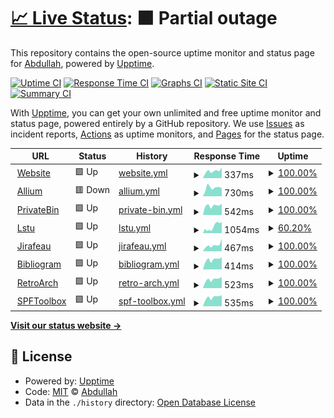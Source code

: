 # [📈 Live Status](https://status.ampis.org): <!--live status--> **🟧 Partial outage**

This repository contains the open-source uptime monitor and status page for [Abdullah](https://ampis.org/), powered by [Upptime](https://github.com/upptime/upptime).

[![Uptime CI](https://github.com/zer-far/status/workflows/Uptime%20CI/badge.svg)](https://github.com/zer-far/status/actions?query=workflow%3A%22Uptime+CI%22)
[![Response Time CI](https://github.com/zer-far/status/workflows/Response%20Time%20CI/badge.svg)](https://github.com/zer-far/status/actions?query=workflow%3A%22Response+Time+CI%22)
[![Graphs CI](https://github.com/zer-far/status/workflows/Graphs%20CI/badge.svg)](https://github.com/zer-far/status/actions?query=workflow%3A%22Graphs+CI%22)
[![Static Site CI](https://github.com/zer-far/status/workflows/Static%20Site%20CI/badge.svg)](https://github.com/zer-far/status/actions?query=workflow%3A%22Static+Site+CI%22)
[![Summary CI](https://github.com/zer-far/status/workflows/Summary%20CI/badge.svg)](https://github.com/zer-far/status/actions?query=workflow%3A%22Summary+CI%22)

With [Upptime](https://upptime.js.org), you can get your own unlimited and free uptime monitor and status page, powered entirely by a GitHub repository. We use [Issues](https://github.com/zer-far/status/issues) as incident reports, [Actions](https://github.com/zer-far/status/actions) as uptime monitors, and [Pages](https://status.ampis.org) for the status page.

<!--start: status pages-->
<!-- This summary is generated by Upptime (https://github.com/upptime/upptime) -->
<!-- Do not edit this manually, your changes will be overwritten -->
<!-- prettier-ignore -->
| URL | Status | History | Response Time | Uptime |
| --- | ------ | ------- | ------------- | ------ |
| <img alt="" src="https://favicons.githubusercontent.com/ampis.org" height="13"> [Website](https://ampis.org) | 🟩 Up | [website.yml](https://github.com/zer-far/status/commits/HEAD/history/website.yml) | <details><summary><img alt="Response time graph" src="./graphs/website/response-time-week.png" height="20"> 337ms</summary><br><a href="https://status.ampis.org/history/website"><img alt="Response time 264" src="https://img.shields.io/endpoint?url=https%3A%2F%2Fraw.githubusercontent.com%2Fzer-far%2Fstatus%2FHEAD%2Fapi%2Fwebsite%2Fresponse-time.json"></a><br><a href="https://status.ampis.org/history/website"><img alt="24-hour response time 220" src="https://img.shields.io/endpoint?url=https%3A%2F%2Fraw.githubusercontent.com%2Fzer-far%2Fstatus%2FHEAD%2Fapi%2Fwebsite%2Fresponse-time-day.json"></a><br><a href="https://status.ampis.org/history/website"><img alt="7-day response time 337" src="https://img.shields.io/endpoint?url=https%3A%2F%2Fraw.githubusercontent.com%2Fzer-far%2Fstatus%2FHEAD%2Fapi%2Fwebsite%2Fresponse-time-week.json"></a><br><a href="https://status.ampis.org/history/website"><img alt="30-day response time 269" src="https://img.shields.io/endpoint?url=https%3A%2F%2Fraw.githubusercontent.com%2Fzer-far%2Fstatus%2FHEAD%2Fapi%2Fwebsite%2Fresponse-time-month.json"></a><br><a href="https://status.ampis.org/history/website"><img alt="1-year response time 264" src="https://img.shields.io/endpoint?url=https%3A%2F%2Fraw.githubusercontent.com%2Fzer-far%2Fstatus%2FHEAD%2Fapi%2Fwebsite%2Fresponse-time-year.json"></a></details> | <details><summary><a href="https://status.ampis.org/history/website">100.00%</a></summary><a href="https://status.ampis.org/history/website"><img alt="All-time uptime 100.00%" src="https://img.shields.io/endpoint?url=https%3A%2F%2Fraw.githubusercontent.com%2Fzer-far%2Fstatus%2FHEAD%2Fapi%2Fwebsite%2Fuptime.json"></a><br><a href="https://status.ampis.org/history/website"><img alt="24-hour uptime 100.00%" src="https://img.shields.io/endpoint?url=https%3A%2F%2Fraw.githubusercontent.com%2Fzer-far%2Fstatus%2FHEAD%2Fapi%2Fwebsite%2Fuptime-day.json"></a><br><a href="https://status.ampis.org/history/website"><img alt="7-day uptime 100.00%" src="https://img.shields.io/endpoint?url=https%3A%2F%2Fraw.githubusercontent.com%2Fzer-far%2Fstatus%2FHEAD%2Fapi%2Fwebsite%2Fuptime-week.json"></a><br><a href="https://status.ampis.org/history/website"><img alt="30-day uptime 100.00%" src="https://img.shields.io/endpoint?url=https%3A%2F%2Fraw.githubusercontent.com%2Fzer-far%2Fstatus%2FHEAD%2Fapi%2Fwebsite%2Fuptime-month.json"></a><br><a href="https://status.ampis.org/history/website"><img alt="1-year uptime 100.00%" src="https://img.shields.io/endpoint?url=https%3A%2F%2Fraw.githubusercontent.com%2Fzer-far%2Fstatus%2FHEAD%2Fapi%2Fwebsite%2Fuptime-year.json"></a></details>
| <img alt="" src="https://favicons.githubusercontent.com/tor.ampis.org" height="13"> [Allium](https://tor.ampis.org) | 🟥 Down | [allium.yml](https://github.com/zer-far/status/commits/HEAD/history/allium.yml) | <details><summary><img alt="Response time graph" src="./graphs/allium/response-time-week.png" height="20"> 730ms</summary><br><a href="https://status.ampis.org/history/allium"><img alt="Response time 807" src="https://img.shields.io/endpoint?url=https%3A%2F%2Fraw.githubusercontent.com%2Fzer-far%2Fstatus%2FHEAD%2Fapi%2Fallium%2Fresponse-time.json"></a><br><a href="https://status.ampis.org/history/allium"><img alt="24-hour response time 871" src="https://img.shields.io/endpoint?url=https%3A%2F%2Fraw.githubusercontent.com%2Fzer-far%2Fstatus%2FHEAD%2Fapi%2Fallium%2Fresponse-time-day.json"></a><br><a href="https://status.ampis.org/history/allium"><img alt="7-day response time 730" src="https://img.shields.io/endpoint?url=https%3A%2F%2Fraw.githubusercontent.com%2Fzer-far%2Fstatus%2FHEAD%2Fapi%2Fallium%2Fresponse-time-week.json"></a><br><a href="https://status.ampis.org/history/allium"><img alt="30-day response time 792" src="https://img.shields.io/endpoint?url=https%3A%2F%2Fraw.githubusercontent.com%2Fzer-far%2Fstatus%2FHEAD%2Fapi%2Fallium%2Fresponse-time-month.json"></a><br><a href="https://status.ampis.org/history/allium"><img alt="1-year response time 807" src="https://img.shields.io/endpoint?url=https%3A%2F%2Fraw.githubusercontent.com%2Fzer-far%2Fstatus%2FHEAD%2Fapi%2Fallium%2Fresponse-time-year.json"></a></details> | <details><summary><a href="https://status.ampis.org/history/allium">100.00%</a></summary><a href="https://status.ampis.org/history/allium"><img alt="All-time uptime 99.72%" src="https://img.shields.io/endpoint?url=https%3A%2F%2Fraw.githubusercontent.com%2Fzer-far%2Fstatus%2FHEAD%2Fapi%2Fallium%2Fuptime.json"></a><br><a href="https://status.ampis.org/history/allium"><img alt="24-hour uptime 99.99%" src="https://img.shields.io/endpoint?url=https%3A%2F%2Fraw.githubusercontent.com%2Fzer-far%2Fstatus%2FHEAD%2Fapi%2Fallium%2Fuptime-day.json"></a><br><a href="https://status.ampis.org/history/allium"><img alt="7-day uptime 100.00%" src="https://img.shields.io/endpoint?url=https%3A%2F%2Fraw.githubusercontent.com%2Fzer-far%2Fstatus%2FHEAD%2Fapi%2Fallium%2Fuptime-week.json"></a><br><a href="https://status.ampis.org/history/allium"><img alt="30-day uptime 99.80%" src="https://img.shields.io/endpoint?url=https%3A%2F%2Fraw.githubusercontent.com%2Fzer-far%2Fstatus%2FHEAD%2Fapi%2Fallium%2Fuptime-month.json"></a><br><a href="https://status.ampis.org/history/allium"><img alt="1-year uptime 99.72%" src="https://img.shields.io/endpoint?url=https%3A%2F%2Fraw.githubusercontent.com%2Fzer-far%2Fstatus%2FHEAD%2Fapi%2Fallium%2Fuptime-year.json"></a></details>
| <img alt="" src="https://favicons.githubusercontent.com/bin.ampis.org" height="13"> [PrivateBin](https://bin.ampis.org) | 🟩 Up | [private-bin.yml](https://github.com/zer-far/status/commits/HEAD/history/private-bin.yml) | <details><summary><img alt="Response time graph" src="./graphs/private-bin/response-time-week.png" height="20"> 542ms</summary><br><a href="https://status.ampis.org/history/private-bin"><img alt="Response time 585" src="https://img.shields.io/endpoint?url=https%3A%2F%2Fraw.githubusercontent.com%2Fzer-far%2Fstatus%2FHEAD%2Fapi%2Fprivate-bin%2Fresponse-time.json"></a><br><a href="https://status.ampis.org/history/private-bin"><img alt="24-hour response time 622" src="https://img.shields.io/endpoint?url=https%3A%2F%2Fraw.githubusercontent.com%2Fzer-far%2Fstatus%2FHEAD%2Fapi%2Fprivate-bin%2Fresponse-time-day.json"></a><br><a href="https://status.ampis.org/history/private-bin"><img alt="7-day response time 542" src="https://img.shields.io/endpoint?url=https%3A%2F%2Fraw.githubusercontent.com%2Fzer-far%2Fstatus%2FHEAD%2Fapi%2Fprivate-bin%2Fresponse-time-week.json"></a><br><a href="https://status.ampis.org/history/private-bin"><img alt="30-day response time 541" src="https://img.shields.io/endpoint?url=https%3A%2F%2Fraw.githubusercontent.com%2Fzer-far%2Fstatus%2FHEAD%2Fapi%2Fprivate-bin%2Fresponse-time-month.json"></a><br><a href="https://status.ampis.org/history/private-bin"><img alt="1-year response time 585" src="https://img.shields.io/endpoint?url=https%3A%2F%2Fraw.githubusercontent.com%2Fzer-far%2Fstatus%2FHEAD%2Fapi%2Fprivate-bin%2Fresponse-time-year.json"></a></details> | <details><summary><a href="https://status.ampis.org/history/private-bin">100.00%</a></summary><a href="https://status.ampis.org/history/private-bin"><img alt="All-time uptime 99.99%" src="https://img.shields.io/endpoint?url=https%3A%2F%2Fraw.githubusercontent.com%2Fzer-far%2Fstatus%2FHEAD%2Fapi%2Fprivate-bin%2Fuptime.json"></a><br><a href="https://status.ampis.org/history/private-bin"><img alt="24-hour uptime 100.00%" src="https://img.shields.io/endpoint?url=https%3A%2F%2Fraw.githubusercontent.com%2Fzer-far%2Fstatus%2FHEAD%2Fapi%2Fprivate-bin%2Fuptime-day.json"></a><br><a href="https://status.ampis.org/history/private-bin"><img alt="7-day uptime 100.00%" src="https://img.shields.io/endpoint?url=https%3A%2F%2Fraw.githubusercontent.com%2Fzer-far%2Fstatus%2FHEAD%2Fapi%2Fprivate-bin%2Fuptime-week.json"></a><br><a href="https://status.ampis.org/history/private-bin"><img alt="30-day uptime 100.00%" src="https://img.shields.io/endpoint?url=https%3A%2F%2Fraw.githubusercontent.com%2Fzer-far%2Fstatus%2FHEAD%2Fapi%2Fprivate-bin%2Fuptime-month.json"></a><br><a href="https://status.ampis.org/history/private-bin"><img alt="1-year uptime 99.99%" src="https://img.shields.io/endpoint?url=https%3A%2F%2Fraw.githubusercontent.com%2Fzer-far%2Fstatus%2FHEAD%2Fapi%2Fprivate-bin%2Fuptime-year.json"></a></details>
| <img alt="" src="https://favicons.githubusercontent.com/url.ampis.org" height="13"> [Lstu](https://url.ampis.org) | 🟩 Up | [lstu.yml](https://github.com/zer-far/status/commits/HEAD/history/lstu.yml) | <details><summary><img alt="Response time graph" src="./graphs/lstu/response-time-week.png" height="20"> 1054ms</summary><br><a href="https://status.ampis.org/history/lstu"><img alt="Response time 508" src="https://img.shields.io/endpoint?url=https%3A%2F%2Fraw.githubusercontent.com%2Fzer-far%2Fstatus%2FHEAD%2Fapi%2Flstu%2Fresponse-time.json"></a><br><a href="https://status.ampis.org/history/lstu"><img alt="24-hour response time 1712" src="https://img.shields.io/endpoint?url=https%3A%2F%2Fraw.githubusercontent.com%2Fzer-far%2Fstatus%2FHEAD%2Fapi%2Flstu%2Fresponse-time-day.json"></a><br><a href="https://status.ampis.org/history/lstu"><img alt="7-day response time 1054" src="https://img.shields.io/endpoint?url=https%3A%2F%2Fraw.githubusercontent.com%2Fzer-far%2Fstatus%2FHEAD%2Fapi%2Flstu%2Fresponse-time-week.json"></a><br><a href="https://status.ampis.org/history/lstu"><img alt="30-day response time 586" src="https://img.shields.io/endpoint?url=https%3A%2F%2Fraw.githubusercontent.com%2Fzer-far%2Fstatus%2FHEAD%2Fapi%2Flstu%2Fresponse-time-month.json"></a><br><a href="https://status.ampis.org/history/lstu"><img alt="1-year response time 508" src="https://img.shields.io/endpoint?url=https%3A%2F%2Fraw.githubusercontent.com%2Fzer-far%2Fstatus%2FHEAD%2Fapi%2Flstu%2Fresponse-time-year.json"></a></details> | <details><summary><a href="https://status.ampis.org/history/lstu">60.20%</a></summary><a href="https://status.ampis.org/history/lstu"><img alt="All-time uptime 94.14%" src="https://img.shields.io/endpoint?url=https%3A%2F%2Fraw.githubusercontent.com%2Fzer-far%2Fstatus%2FHEAD%2Fapi%2Flstu%2Fuptime.json"></a><br><a href="https://status.ampis.org/history/lstu"><img alt="24-hour uptime 100.00%" src="https://img.shields.io/endpoint?url=https%3A%2F%2Fraw.githubusercontent.com%2Fzer-far%2Fstatus%2FHEAD%2Fapi%2Flstu%2Fuptime-day.json"></a><br><a href="https://status.ampis.org/history/lstu"><img alt="7-day uptime 60.20%" src="https://img.shields.io/endpoint?url=https%3A%2F%2Fraw.githubusercontent.com%2Fzer-far%2Fstatus%2FHEAD%2Fapi%2Flstu%2Fuptime-week.json"></a><br><a href="https://status.ampis.org/history/lstu"><img alt="30-day uptime 89.37%" src="https://img.shields.io/endpoint?url=https%3A%2F%2Fraw.githubusercontent.com%2Fzer-far%2Fstatus%2FHEAD%2Fapi%2Flstu%2Fuptime-month.json"></a><br><a href="https://status.ampis.org/history/lstu"><img alt="1-year uptime 94.14%" src="https://img.shields.io/endpoint?url=https%3A%2F%2Fraw.githubusercontent.com%2Fzer-far%2Fstatus%2FHEAD%2Fapi%2Flstu%2Fuptime-year.json"></a></details>
| <img alt="" src="https://favicons.githubusercontent.com/upload.ampis.org" height="13"> [Jirafeau](https://upload.ampis.org) | 🟩 Up | [jirafeau.yml](https://github.com/zer-far/status/commits/HEAD/history/jirafeau.yml) | <details><summary><img alt="Response time graph" src="./graphs/jirafeau/response-time-week.png" height="20"> 467ms</summary><br><a href="https://status.ampis.org/history/jirafeau"><img alt="Response time 417" src="https://img.shields.io/endpoint?url=https%3A%2F%2Fraw.githubusercontent.com%2Fzer-far%2Fstatus%2FHEAD%2Fapi%2Fjirafeau%2Fresponse-time.json"></a><br><a href="https://status.ampis.org/history/jirafeau"><img alt="24-hour response time 482" src="https://img.shields.io/endpoint?url=https%3A%2F%2Fraw.githubusercontent.com%2Fzer-far%2Fstatus%2FHEAD%2Fapi%2Fjirafeau%2Fresponse-time-day.json"></a><br><a href="https://status.ampis.org/history/jirafeau"><img alt="7-day response time 467" src="https://img.shields.io/endpoint?url=https%3A%2F%2Fraw.githubusercontent.com%2Fzer-far%2Fstatus%2FHEAD%2Fapi%2Fjirafeau%2Fresponse-time-week.json"></a><br><a href="https://status.ampis.org/history/jirafeau"><img alt="30-day response time 411" src="https://img.shields.io/endpoint?url=https%3A%2F%2Fraw.githubusercontent.com%2Fzer-far%2Fstatus%2FHEAD%2Fapi%2Fjirafeau%2Fresponse-time-month.json"></a><br><a href="https://status.ampis.org/history/jirafeau"><img alt="1-year response time 417" src="https://img.shields.io/endpoint?url=https%3A%2F%2Fraw.githubusercontent.com%2Fzer-far%2Fstatus%2FHEAD%2Fapi%2Fjirafeau%2Fresponse-time-year.json"></a></details> | <details><summary><a href="https://status.ampis.org/history/jirafeau">100.00%</a></summary><a href="https://status.ampis.org/history/jirafeau"><img alt="All-time uptime 99.97%" src="https://img.shields.io/endpoint?url=https%3A%2F%2Fraw.githubusercontent.com%2Fzer-far%2Fstatus%2FHEAD%2Fapi%2Fjirafeau%2Fuptime.json"></a><br><a href="https://status.ampis.org/history/jirafeau"><img alt="24-hour uptime 100.00%" src="https://img.shields.io/endpoint?url=https%3A%2F%2Fraw.githubusercontent.com%2Fzer-far%2Fstatus%2FHEAD%2Fapi%2Fjirafeau%2Fuptime-day.json"></a><br><a href="https://status.ampis.org/history/jirafeau"><img alt="7-day uptime 100.00%" src="https://img.shields.io/endpoint?url=https%3A%2F%2Fraw.githubusercontent.com%2Fzer-far%2Fstatus%2FHEAD%2Fapi%2Fjirafeau%2Fuptime-week.json"></a><br><a href="https://status.ampis.org/history/jirafeau"><img alt="30-day uptime 100.00%" src="https://img.shields.io/endpoint?url=https%3A%2F%2Fraw.githubusercontent.com%2Fzer-far%2Fstatus%2FHEAD%2Fapi%2Fjirafeau%2Fuptime-month.json"></a><br><a href="https://status.ampis.org/history/jirafeau"><img alt="1-year uptime 99.97%" src="https://img.shields.io/endpoint?url=https%3A%2F%2Fraw.githubusercontent.com%2Fzer-far%2Fstatus%2FHEAD%2Fapi%2Fjirafeau%2Fuptime-year.json"></a></details>
| <img alt="" src="https://favicons.githubusercontent.com/bibliogram.ampis.org" height="13"> [Bibliogram](https://bibliogram.ampis.org) | 🟩 Up | [bibliogram.yml](https://github.com/zer-far/status/commits/HEAD/history/bibliogram.yml) | <details><summary><img alt="Response time graph" src="./graphs/bibliogram/response-time-week.png" height="20"> 414ms</summary><br><a href="https://status.ampis.org/history/bibliogram"><img alt="Response time 409" src="https://img.shields.io/endpoint?url=https%3A%2F%2Fraw.githubusercontent.com%2Fzer-far%2Fstatus%2FHEAD%2Fapi%2Fbibliogram%2Fresponse-time.json"></a><br><a href="https://status.ampis.org/history/bibliogram"><img alt="24-hour response time 474" src="https://img.shields.io/endpoint?url=https%3A%2F%2Fraw.githubusercontent.com%2Fzer-far%2Fstatus%2FHEAD%2Fapi%2Fbibliogram%2Fresponse-time-day.json"></a><br><a href="https://status.ampis.org/history/bibliogram"><img alt="7-day response time 414" src="https://img.shields.io/endpoint?url=https%3A%2F%2Fraw.githubusercontent.com%2Fzer-far%2Fstatus%2FHEAD%2Fapi%2Fbibliogram%2Fresponse-time-week.json"></a><br><a href="https://status.ampis.org/history/bibliogram"><img alt="30-day response time 405" src="https://img.shields.io/endpoint?url=https%3A%2F%2Fraw.githubusercontent.com%2Fzer-far%2Fstatus%2FHEAD%2Fapi%2Fbibliogram%2Fresponse-time-month.json"></a><br><a href="https://status.ampis.org/history/bibliogram"><img alt="1-year response time 409" src="https://img.shields.io/endpoint?url=https%3A%2F%2Fraw.githubusercontent.com%2Fzer-far%2Fstatus%2FHEAD%2Fapi%2Fbibliogram%2Fresponse-time-year.json"></a></details> | <details><summary><a href="https://status.ampis.org/history/bibliogram">100.00%</a></summary><a href="https://status.ampis.org/history/bibliogram"><img alt="All-time uptime 100.00%" src="https://img.shields.io/endpoint?url=https%3A%2F%2Fraw.githubusercontent.com%2Fzer-far%2Fstatus%2FHEAD%2Fapi%2Fbibliogram%2Fuptime.json"></a><br><a href="https://status.ampis.org/history/bibliogram"><img alt="24-hour uptime 100.00%" src="https://img.shields.io/endpoint?url=https%3A%2F%2Fraw.githubusercontent.com%2Fzer-far%2Fstatus%2FHEAD%2Fapi%2Fbibliogram%2Fuptime-day.json"></a><br><a href="https://status.ampis.org/history/bibliogram"><img alt="7-day uptime 100.00%" src="https://img.shields.io/endpoint?url=https%3A%2F%2Fraw.githubusercontent.com%2Fzer-far%2Fstatus%2FHEAD%2Fapi%2Fbibliogram%2Fuptime-week.json"></a><br><a href="https://status.ampis.org/history/bibliogram"><img alt="30-day uptime 100.00%" src="https://img.shields.io/endpoint?url=https%3A%2F%2Fraw.githubusercontent.com%2Fzer-far%2Fstatus%2FHEAD%2Fapi%2Fbibliogram%2Fuptime-month.json"></a><br><a href="https://status.ampis.org/history/bibliogram"><img alt="1-year uptime 100.00%" src="https://img.shields.io/endpoint?url=https%3A%2F%2Fraw.githubusercontent.com%2Fzer-far%2Fstatus%2FHEAD%2Fapi%2Fbibliogram%2Fuptime-year.json"></a></details>
| <img alt="" src="https://favicons.githubusercontent.com/retroarch.ampis.org" height="13"> [RetroArch](https://retroarch.ampis.org) | 🟩 Up | [retro-arch.yml](https://github.com/zer-far/status/commits/HEAD/history/retro-arch.yml) | <details><summary><img alt="Response time graph" src="./graphs/retro-arch/response-time-week.png" height="20"> 523ms</summary><br><a href="https://status.ampis.org/history/retro-arch"><img alt="Response time 495" src="https://img.shields.io/endpoint?url=https%3A%2F%2Fraw.githubusercontent.com%2Fzer-far%2Fstatus%2FHEAD%2Fapi%2Fretro-arch%2Fresponse-time.json"></a><br><a href="https://status.ampis.org/history/retro-arch"><img alt="24-hour response time 613" src="https://img.shields.io/endpoint?url=https%3A%2F%2Fraw.githubusercontent.com%2Fzer-far%2Fstatus%2FHEAD%2Fapi%2Fretro-arch%2Fresponse-time-day.json"></a><br><a href="https://status.ampis.org/history/retro-arch"><img alt="7-day response time 523" src="https://img.shields.io/endpoint?url=https%3A%2F%2Fraw.githubusercontent.com%2Fzer-far%2Fstatus%2FHEAD%2Fapi%2Fretro-arch%2Fresponse-time-week.json"></a><br><a href="https://status.ampis.org/history/retro-arch"><img alt="30-day response time 490" src="https://img.shields.io/endpoint?url=https%3A%2F%2Fraw.githubusercontent.com%2Fzer-far%2Fstatus%2FHEAD%2Fapi%2Fretro-arch%2Fresponse-time-month.json"></a><br><a href="https://status.ampis.org/history/retro-arch"><img alt="1-year response time 495" src="https://img.shields.io/endpoint?url=https%3A%2F%2Fraw.githubusercontent.com%2Fzer-far%2Fstatus%2FHEAD%2Fapi%2Fretro-arch%2Fresponse-time-year.json"></a></details> | <details><summary><a href="https://status.ampis.org/history/retro-arch">100.00%</a></summary><a href="https://status.ampis.org/history/retro-arch"><img alt="All-time uptime 100.00%" src="https://img.shields.io/endpoint?url=https%3A%2F%2Fraw.githubusercontent.com%2Fzer-far%2Fstatus%2FHEAD%2Fapi%2Fretro-arch%2Fuptime.json"></a><br><a href="https://status.ampis.org/history/retro-arch"><img alt="24-hour uptime 100.00%" src="https://img.shields.io/endpoint?url=https%3A%2F%2Fraw.githubusercontent.com%2Fzer-far%2Fstatus%2FHEAD%2Fapi%2Fretro-arch%2Fuptime-day.json"></a><br><a href="https://status.ampis.org/history/retro-arch"><img alt="7-day uptime 100.00%" src="https://img.shields.io/endpoint?url=https%3A%2F%2Fraw.githubusercontent.com%2Fzer-far%2Fstatus%2FHEAD%2Fapi%2Fretro-arch%2Fuptime-week.json"></a><br><a href="https://status.ampis.org/history/retro-arch"><img alt="30-day uptime 100.00%" src="https://img.shields.io/endpoint?url=https%3A%2F%2Fraw.githubusercontent.com%2Fzer-far%2Fstatus%2FHEAD%2Fapi%2Fretro-arch%2Fuptime-month.json"></a><br><a href="https://status.ampis.org/history/retro-arch"><img alt="1-year uptime 100.00%" src="https://img.shields.io/endpoint?url=https%3A%2F%2Fraw.githubusercontent.com%2Fzer-far%2Fstatus%2FHEAD%2Fapi%2Fretro-arch%2Fuptime-year.json"></a></details>
| <img alt="" src="https://favicons.githubusercontent.com/spftoolbox.ampis.org" height="13"> [SPFToolbox](https://spftoolbox.ampis.org) | 🟩 Up | [spf-toolbox.yml](https://github.com/zer-far/status/commits/HEAD/history/spf-toolbox.yml) | <details><summary><img alt="Response time graph" src="./graphs/spf-toolbox/response-time-week.png" height="20"> 535ms</summary><br><a href="https://status.ampis.org/history/spf-toolbox"><img alt="Response time 492" src="https://img.shields.io/endpoint?url=https%3A%2F%2Fraw.githubusercontent.com%2Fzer-far%2Fstatus%2FHEAD%2Fapi%2Fspf-toolbox%2Fresponse-time.json"></a><br><a href="https://status.ampis.org/history/spf-toolbox"><img alt="24-hour response time 617" src="https://img.shields.io/endpoint?url=https%3A%2F%2Fraw.githubusercontent.com%2Fzer-far%2Fstatus%2FHEAD%2Fapi%2Fspf-toolbox%2Fresponse-time-day.json"></a><br><a href="https://status.ampis.org/history/spf-toolbox"><img alt="7-day response time 535" src="https://img.shields.io/endpoint?url=https%3A%2F%2Fraw.githubusercontent.com%2Fzer-far%2Fstatus%2FHEAD%2Fapi%2Fspf-toolbox%2Fresponse-time-week.json"></a><br><a href="https://status.ampis.org/history/spf-toolbox"><img alt="30-day response time 495" src="https://img.shields.io/endpoint?url=https%3A%2F%2Fraw.githubusercontent.com%2Fzer-far%2Fstatus%2FHEAD%2Fapi%2Fspf-toolbox%2Fresponse-time-month.json"></a><br><a href="https://status.ampis.org/history/spf-toolbox"><img alt="1-year response time 492" src="https://img.shields.io/endpoint?url=https%3A%2F%2Fraw.githubusercontent.com%2Fzer-far%2Fstatus%2FHEAD%2Fapi%2Fspf-toolbox%2Fresponse-time-year.json"></a></details> | <details><summary><a href="https://status.ampis.org/history/spf-toolbox">100.00%</a></summary><a href="https://status.ampis.org/history/spf-toolbox"><img alt="All-time uptime 100.00%" src="https://img.shields.io/endpoint?url=https%3A%2F%2Fraw.githubusercontent.com%2Fzer-far%2Fstatus%2FHEAD%2Fapi%2Fspf-toolbox%2Fuptime.json"></a><br><a href="https://status.ampis.org/history/spf-toolbox"><img alt="24-hour uptime 100.00%" src="https://img.shields.io/endpoint?url=https%3A%2F%2Fraw.githubusercontent.com%2Fzer-far%2Fstatus%2FHEAD%2Fapi%2Fspf-toolbox%2Fuptime-day.json"></a><br><a href="https://status.ampis.org/history/spf-toolbox"><img alt="7-day uptime 100.00%" src="https://img.shields.io/endpoint?url=https%3A%2F%2Fraw.githubusercontent.com%2Fzer-far%2Fstatus%2FHEAD%2Fapi%2Fspf-toolbox%2Fuptime-week.json"></a><br><a href="https://status.ampis.org/history/spf-toolbox"><img alt="30-day uptime 100.00%" src="https://img.shields.io/endpoint?url=https%3A%2F%2Fraw.githubusercontent.com%2Fzer-far%2Fstatus%2FHEAD%2Fapi%2Fspf-toolbox%2Fuptime-month.json"></a><br><a href="https://status.ampis.org/history/spf-toolbox"><img alt="1-year uptime 100.00%" src="https://img.shields.io/endpoint?url=https%3A%2F%2Fraw.githubusercontent.com%2Fzer-far%2Fstatus%2FHEAD%2Fapi%2Fspf-toolbox%2Fuptime-year.json"></a></details>

<!--end: status pages-->

[**Visit our status website →**](https://status.ampis.org)

## 📄 License

- Powered by: [Upptime](https://github.com/upptime/upptime)
- Code: [MIT](./LICENSE) © [Abdullah](https://ampis.org/)
- Data in the `./history` directory: [Open Database License](https://opendatacommons.org/licenses/odbl/1-0/)
